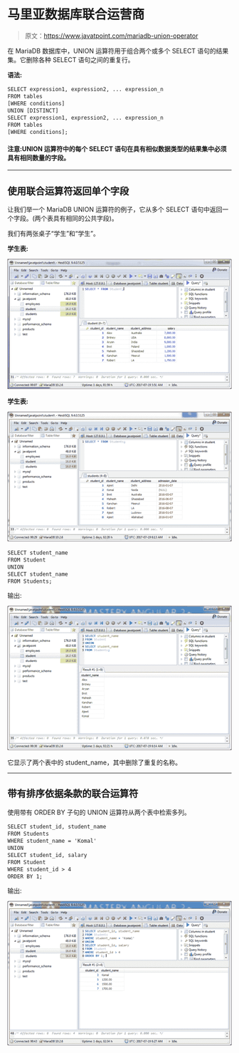 # 马里亚数据库联合运营商

> 原文：<https://www.javatpoint.com/mariadb-union-operator>

在 MariaDB 数据库中，UNION 运算符用于组合两个或多个 SELECT 语句的结果集。它删除各种 SELECT 语句之间的重复行。

**语法:**

```
SELECT expression1, expression2, ... expression_n
FROM tables
[WHERE conditions]
UNION [DISTINCT]
SELECT expression1, expression2, ... expression_n
FROM tables
[WHERE conditions];

```

#### 注意:UNION 运算符中的每个 SELECT 语句在具有相似数据类型的结果集中必须具有相同数量的字段。

* * *

## 使用联合运算符返回单个字段

让我们举一个 MariaDB UNION 运算符的例子，它从多个 SELECT 语句中返回一个字段。(两个表具有相同的公共字段)。

我们有两张桌子“学生”和“学生”。

**学生表:**

![MariaDB Union all operator 1](img/a40469de4c375f3cd053f0c2d71aa740.png)

**学生表:**

![MariaDB Union all operator 2](img/40e6c6c853da8e3339c9df51092cd112.png)

```
SELECT student_name
FROM Student
UNION
SELECT student_name
FROM Students;

```

输出:

![MariaDB Union all operator 3](img/4d6ab715e46c015cf61d13d75b9ee975.png)

它显示了两个表中的 student_name，其中删除了重复的名称。

* * *

## 带有排序依据条款的联合运算符

使用带有 ORDER BY 子句的 UNION 运算符从两个表中检索多列。

```
SELECT student_id, student_name
FROM Students
WHERE student_name = 'Komal'
UNION
SELECT student_id, salary
FROM Student
WHERE student_id > 4
ORDER BY 1; 

```

输出:

![MariaDB Union all operator 4](img/cdac11daf2a4ee0271f58336575881d9.png)